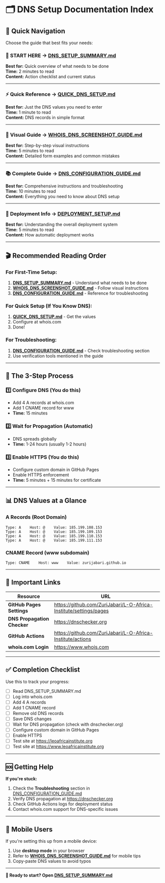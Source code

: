 # 🗂️ DNS Setup Documentation Index

## 📖 Quick Navigation

Choose the guide that best fits your needs:

### 🎯 **START HERE** → [DNS_SETUP_SUMMARY.md](./DNS_SETUP_SUMMARY.md)
**Best for:** Quick overview of what needs to be done  
**Time:** 2 minutes to read  
**Content:** Action checklist and current status

---

### ⚡ **Quick Reference** → [QUICK_DNS_SETUP.md](./QUICK_DNS_SETUP.md)
**Best for:** Just the DNS values you need to enter  
**Time:** 1 minute to read  
**Content:** DNS records in simple format

---

### 📸 **Visual Guide** → [WHOIS_DNS_SCREENSHOT_GUIDE.md](./WHOIS_DNS_SCREENSHOT_GUIDE.md)
**Best for:** Step-by-step visual instructions  
**Time:** 5 minutes to read  
**Content:** Detailed form examples and common mistakes

---

### 📚 **Complete Guide** → [DNS_CONFIGURATION_GUIDE.md](./DNS_CONFIGURATION_GUIDE.md)
**Best for:** Comprehensive instructions and troubleshooting  
**Time:** 10 minutes to read  
**Content:** Everything you need to know about DNS setup

---

### 🚀 **Deployment Info** → [DEPLOYMENT_SETUP.md](./DEPLOYMENT_SETUP.md)
**Best for:** Understanding the overall deployment system  
**Time:** 5 minutes to read  
**Content:** How automatic deployment works

---

## 🎬 Recommended Reading Order

### For First-Time Setup:
1. **[DNS_SETUP_SUMMARY.md](./DNS_SETUP_SUMMARY.md)** - Understand what needs to be done
2. **[WHOIS_DNS_SCREENSHOT_GUIDE.md](./WHOIS_DNS_SCREENSHOT_GUIDE.md)** - Follow visual instructions
3. **[DNS_CONFIGURATION_GUIDE.md](./DNS_CONFIGURATION_GUIDE.md)** - Reference for troubleshooting

### For Quick Setup (If You Know DNS):
1. **[QUICK_DNS_SETUP.md](./QUICK_DNS_SETUP.md)** - Get the values
2. Configure at whois.com
3. Done!

### For Troubleshooting:
1. **[DNS_CONFIGURATION_GUIDE.md](./DNS_CONFIGURATION_GUIDE.md)** - Check troubleshooting section
2. Use verification tools mentioned in the guide

---

## 🎯 The 3-Step Process

### 1️⃣ Configure DNS (You do this)
- Add 4 A records at whois.com
- Add 1 CNAME record for www
- **Time:** 15 minutes

### 2️⃣ Wait for Propagation (Automatic)
- DNS spreads globally
- **Time:** 1-24 hours (usually 1-2 hours)

### 3️⃣ Enable HTTPS (You do this)
- Configure custom domain in GitHub Pages
- Enable HTTPS enforcement
- **Time:** 5 minutes + 15 minutes for certificate

---

## 📊 DNS Values at a Glance

### A Records (Root Domain)
```
Type: A    Host: @    Value: 185.199.108.153
Type: A    Host: @    Value: 185.199.109.153
Type: A    Host: @    Value: 185.199.110.153
Type: A    Host: @    Value: 185.199.111.153
```

### CNAME Record (www subdomain)
```
Type: CNAME    Host: www    Value: zurijabari.github.io
```

---

## 🔗 Important Links

| Resource | URL |
|----------|-----|
| **GitHub Pages Settings** | https://github.com/ZuriJabari/L-O-Africa-Institute/settings/pages |
| **DNS Propagation Checker** | https://dnschecker.org |
| **GitHub Actions** | https://github.com/ZuriJabari/L-O-Africa-Institute/actions |
| **whois.com Login** | https://www.whois.com |

---

## ✅ Completion Checklist

Use this to track your progress:

- [ ] Read DNS_SETUP_SUMMARY.md
- [ ] Log into whois.com
- [ ] Add 4 A records
- [ ] Add 1 CNAME record
- [ ] Remove old DNS records
- [ ] Save DNS changes
- [ ] Wait for DNS propagation (check with dnschecker.org)
- [ ] Configure custom domain in GitHub Pages
- [ ] Enable HTTPS
- [ ] Test site at https://leoafricainstitute.org
- [ ] Test site at https://www.leoafricainstitute.org

---

## 🆘 Getting Help

**If you're stuck:**

1. Check the **Troubleshooting** section in [DNS_CONFIGURATION_GUIDE.md](./DNS_CONFIGURATION_GUIDE.md)
2. Verify DNS propagation at https://dnschecker.org
3. Check GitHub Actions logs for deployment status
4. Contact whois.com support for DNS-specific issues

---

## 📱 Mobile Users

If you're setting this up from a mobile device:

1. Use **desktop mode** in your browser
2. Refer to **[WHOIS_DNS_SCREENSHOT_GUIDE.md](./WHOIS_DNS_SCREENSHOT_GUIDE.md)** for mobile tips
3. Copy-paste DNS values to avoid typos

---

**🚀 Ready to start? Open [DNS_SETUP_SUMMARY.md](./DNS_SETUP_SUMMARY.md)**
